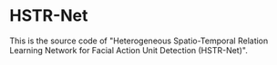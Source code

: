 # HSTR-Net
This is the source code of "Heterogeneous Spatio-Temporal Relation Learning Network for Facial Action Unit Detection (HSTR-Net)".
